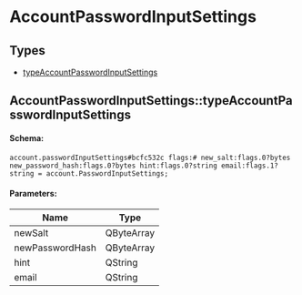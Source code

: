 # AccountPasswordInputSettings

## Types

* [typeAccountPasswordInputSettings](#accountpasswordinputsettingstypeaccountpasswordinputsettings)

## AccountPasswordInputSettings::typeAccountPasswordInputSettings

#### Schema:

`account.passwordInputSettings#bcfc532c flags:# new_salt:flags.0?bytes new_password_hash:flags.0?bytes hint:flags.0?string email:flags.1?string = account.PasswordInputSettings;`

#### Parameters:

|Name|Type|
|----|----|
|newSalt|QByteArray|
|newPasswordHash|QByteArray|
|hint|QString|
|email|QString|

